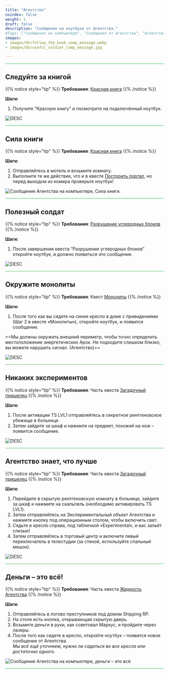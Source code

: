```yaml
---
title: "Агентство"
noindex: false
weight: 1
draft: false
description: "Сообщения на ноутбуке от Агентства."
#Tags: ["Сообщения на компьютере", "Сообщения от Агентства", "Агентство"]
images: 
- images/bh/follow_the_book_comp_message.webp
- images/bh/useful_soldier_comp_message.jpg

---
```


<hr style="background-color: #28b44c" size=8>

## Следуйте за книгой

{{% notice style="tip" %}}
**Требования**: [Красная книга](/lore/special_tools/the_red_book)
{{% /notice %}}

**Шаги:**

1. Получите “Красную книгу” и посмотрите на подключённый ноутбук.

![DESC](/images/bh/follow_the_book_comp_message.webp) 

<hr style="background-color: #28b44c" size=8>

## Сила книги

{{% notice style="tip" %}}
**Требования**: [Красная книга](/lore/special_tools/the_red_book)
{{% /notice %}}

**Шаги:**

1. Отправляйтесь в мотель и возьмите комнату.
2. Выполните те же действия, что и в квесте [Построить портал](/lore/quests/build_portal), но перед выходом из номера проверьте ноутбук!


![Сообщение Агентства на компьютере, Сила книги.](/images/bh/power_of_the_book_comp_message_cropped.webp?width=312px) 

<hr style="background-color: #28b44c" size=8>

## Полезный солдат

{{% notice style="tip" %}}
**Требования**: [Разрушение углеродных блоков](/lore/quests/destroy_carbon_blocks)
{{% /notice %}}

**Шаги:**

1. После завершения квеста “Разрушение углеродных блоков” откройте ноутбук, и должно появиться это сообщение.

![DESC](/images/bh/useful_soldier_comp_message.jpg) 

<hr style="background-color: #28b44c" size=8>

## Окружите монолиты

{{% notice style="tip" %}}
**Требования**: Квест [Монолиты](/lore/quests/monoliths)
{{% /notice %}}

**Шаги:**

1. После того как вы сядете на синее кресло в доме с привидениями (Шаг 2 в квесте «Монолиты»), откройте ноутбук, и появится сообщение.

==Мы должны окружить внешний периметр, чтобы точно определить местоположение энергетических Арок. Не подходите слишком близко, вы можете нарушить сигнал. (Агентство)==

![DESC](/images/bh/circle_monotliths_comp_message.jpg) 

<hr style="background-color: #28b44c" size=8>

## Никаких экспериментов

{{% notice style="tip" %}}
**Требования**: Часть квеста [Загадочный пришелец](/lore/quests/mystery_alien)
{{% /notice %}}

**Шаги:**

1. После активации TS LVL1 отправляйтесь в секретное рентгеновское убежище в больнице.
2. Затем зайдите за шкаф и нажмите на предмет, похожий на нож – появится сообщение.

![DESC](/images/bh/agency_no_experimenting_comp_message.jpg) 

<hr style="background-color: #28b44c" size=8>

## Агентство знает, что лучше

{{% notice style="tip" %}}
**Требования**: Часть квеста [Загадочный пришелец](/lore/quests/mystery_alien)
{{% /notice %}}

**Шаги:**

1. Перейдите в скрытую рентгеновскую комнату в больнице, зайдите за шкаф и нажмите на скальпель (необходимо активировать TS LVL1).
2. Затем отправляйтесь на Экспериментальный объект Агентства и нажмите кнопку под операционным столом, чтобы включить свет.
3. Сядьте в кресло справа, под табличкой «Experimental», и вас зальёт слизью!
4. Затем отправляйтесь в торговый центр и включите левый переключатель в телестудии (за стеной, используйте спальный мешок).

![DESC](/images/bh/agency_knows_whats_best_comp_message.jpg) 

<hr style="background-color: #28b44c" size=8>

## Деньги – это всё!

{{% notice style="tip" %}}
**Требования**: Часть квеста [Жадность Агентства](/lore/quests/agency_greed)
{{% /notice %}}

**Шаги:**

1. Отправляйтесь в логово преступников под домом Shipping RP.
2. На столе есть кнопка, открывающая скрытую дверь.
3. Возьмите деньги в руки, как советовал Маркус, и пройдите через лазеры.
4. После того как сядете в кресло, откройте ноутбук – появится новое сообщение от Агентства.  
   *Мы всё ещё уточняем, нужно ли садиться во все кресла или достаточно одного.*


![Сообщение Агентства на компьютере, деньги – это всё](/images/bh/agency_greed_comp_message.jpg)

<hr style="background-color: #28b44c" size=8>
